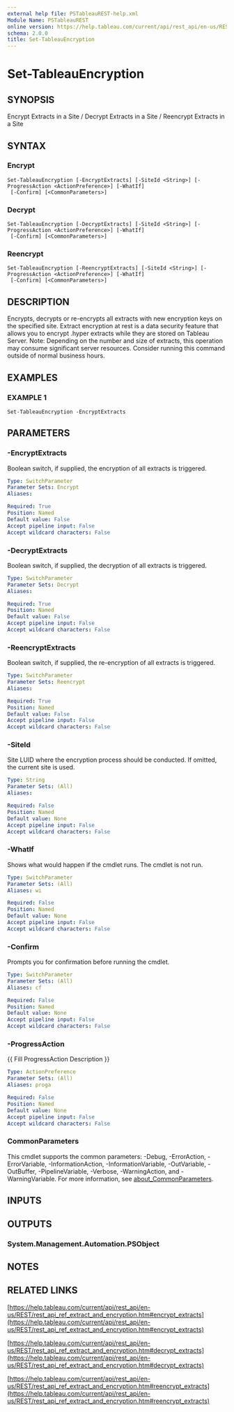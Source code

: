 ```yaml
---
external help file: PSTableauREST-help.xml
Module Name: PSTableauREST
online version: https://help.tableau.com/current/api/rest_api/en-us/REST/rest_api_ref_extract_and_encryption.htm#encrypt_extracts
schema: 2.0.0
title: Set-TableauEncryption
---
```


# Set-TableauEncryption

## SYNOPSIS
Encrypt Extracts in a Site / Decrypt Extracts in a Site / Reencrypt Extracts in a Site

## SYNTAX

### Encrypt
```
Set-TableauEncryption [-EncryptExtracts] [-SiteId <String>] [-ProgressAction <ActionPreference>] [-WhatIf]
 [-Confirm] [<CommonParameters>]
```

### Decrypt
```
Set-TableauEncryption [-DecryptExtracts] [-SiteId <String>] [-ProgressAction <ActionPreference>] [-WhatIf]
 [-Confirm] [<CommonParameters>]
```

### Reencrypt
```
Set-TableauEncryption [-ReencryptExtracts] [-SiteId <String>] [-ProgressAction <ActionPreference>] [-WhatIf]
 [-Confirm] [<CommonParameters>]
```

## DESCRIPTION
Encrypts, decrypts or re-encrypts all extracts with new encryption keys on the specified site.
Extract encryption at rest is a data security feature that allows you to encrypt .hyper extracts while they are stored on Tableau Server.
Note: Depending on the number and size of extracts, this operation may consume significant server resources.
Consider running this command outside of normal business hours.

## EXAMPLES

### EXAMPLE 1
```
Set-TableauEncryption -EncryptExtracts
```

## PARAMETERS

### -EncryptExtracts
Boolean switch, if supplied, the encryption of all extracts is triggered.

```yaml
Type: SwitchParameter
Parameter Sets: Encrypt
Aliases:

Required: True
Position: Named
Default value: False
Accept pipeline input: False
Accept wildcard characters: False
```

### -DecryptExtracts
Boolean switch, if supplied, the decryption of all extracts is triggered.

```yaml
Type: SwitchParameter
Parameter Sets: Decrypt
Aliases:

Required: True
Position: Named
Default value: False
Accept pipeline input: False
Accept wildcard characters: False
```

### -ReencryptExtracts
Boolean switch, if supplied, the re-encryption of all extracts is triggered.

```yaml
Type: SwitchParameter
Parameter Sets: Reencrypt
Aliases:

Required: True
Position: Named
Default value: False
Accept pipeline input: False
Accept wildcard characters: False
```

### -SiteId
Site LUID where the encryption process should be conducted.
If omitted, the current site is used.

```yaml
Type: String
Parameter Sets: (All)
Aliases:

Required: False
Position: Named
Default value: None
Accept pipeline input: False
Accept wildcard characters: False
```

### -WhatIf
Shows what would happen if the cmdlet runs.
The cmdlet is not run.

```yaml
Type: SwitchParameter
Parameter Sets: (All)
Aliases: wi

Required: False
Position: Named
Default value: None
Accept pipeline input: False
Accept wildcard characters: False
```

### -Confirm
Prompts you for confirmation before running the cmdlet.

```yaml
Type: SwitchParameter
Parameter Sets: (All)
Aliases: cf

Required: False
Position: Named
Default value: None
Accept pipeline input: False
Accept wildcard characters: False
```

### -ProgressAction
{{ Fill ProgressAction Description }}

```yaml
Type: ActionPreference
Parameter Sets: (All)
Aliases: proga

Required: False
Position: Named
Default value: None
Accept pipeline input: False
Accept wildcard characters: False
```

### CommonParameters
This cmdlet supports the common parameters: -Debug, -ErrorAction, -ErrorVariable, -InformationAction, -InformationVariable, -OutVariable, -OutBuffer, -PipelineVariable, -Verbose, -WarningAction, and -WarningVariable. For more information, see [about_CommonParameters](http://go.microsoft.com/fwlink/?LinkID=113216).

## INPUTS

## OUTPUTS

### System.Management.Automation.PSObject
## NOTES

## RELATED LINKS

[https://help.tableau.com/current/api/rest_api/en-us/REST/rest_api_ref_extract_and_encryption.htm#encrypt_extracts](https://help.tableau.com/current/api/rest_api/en-us/REST/rest_api_ref_extract_and_encryption.htm#encrypt_extracts)

[https://help.tableau.com/current/api/rest_api/en-us/REST/rest_api_ref_extract_and_encryption.htm#decrypt_extracts](https://help.tableau.com/current/api/rest_api/en-us/REST/rest_api_ref_extract_and_encryption.htm#decrypt_extracts)

[https://help.tableau.com/current/api/rest_api/en-us/REST/rest_api_ref_extract_and_encryption.htm#reencrypt_extracts](https://help.tableau.com/current/api/rest_api/en-us/REST/rest_api_ref_extract_and_encryption.htm#reencrypt_extracts)

